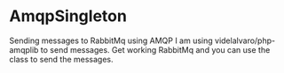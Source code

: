 # AmqpSingleton
Sending messages to RabbitMq using AMQP
I am using videlalvaro/php-amqplib to send messages. Get working RabbitMq and you can use the class to send the messages. 
